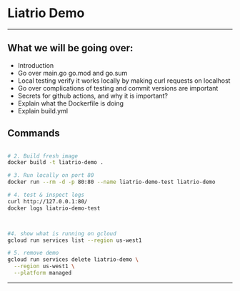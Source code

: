 # Liatrio Demo 

---
## What we will be going over:

- Introduction
- Go over main.go go.mod and go.sum
- Local testing verify it works locally by making curl requests on localhost
- Go over complications of testing and commit versions are important
- Secrets for github actions, and why it is important?
- Explain what the Dockerfile is doing
- Explain build.yml

## Commands

```bash

# 2. Build fresh image
docker build -t liatrio-demo .

# 3. Run locally on port 80
docker run --rm -d -p 80:80 --name liatrio-demo-test liatrio-demo

# 4. test & inspect logs
curl http://127.0.0.1:80/
docker logs liatrio-demo-test



#4. show what is running on gcloud
gcloud run services list --region us-west1

# 5. remove demo
gcloud run services delete liatrio-demo \
  --region us-west1 \
  --platform managed


```

---

